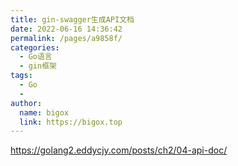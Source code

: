 ```yaml
---
title: gin-swagger生成API文档
date: 2022-06-16 14:36:42
permalink: /pages/a9858f/
categories:
  - Go语言
  - gin框架
tags:
  - Go
  - 
author: 
  name: bigox
  link: https://bigox.top
---
```

https://golang2.eddycjy.com/posts/ch2/04-api-doc/